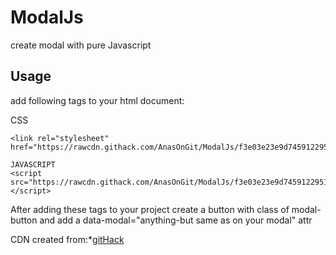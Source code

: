 # ModalJs
create modal with pure Javascript

## Usage
add following tags to your html document:

CSS
```
<link rel="stylesheet" href="https://rawcdn.githack.com/AnasOnGit/ModalJs/f3e03e23e9d7459122951c2eddb58f22ded77490/modal.css">
```
```
JAVASCRIPT
<script src="https://rawcdn.githack.com/AnasOnGit/ModalJs/f3e03e23e9d7459122951c2eddb58f22ded77490/modal.js"></script>
```

After adding these tags to your project  create a button with class of modal-button and add a data-modal="anything-but same as on your modal" attr

CDN created from:*[gitHack](https://raw.githack.com/)
